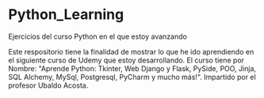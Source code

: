 # Python_Learning
Ejercicios del curso Python en el que estoy avanzando


Este respositorio tiene la finalidad de mostrar lo que he ido aprendiendo en el siguiente curso de Udemy que estoy desarrollando.
El curso tiene por  Nombre:
  "Aprende Python: Tkinter, Web Django y Flask, PySide, POO, Jinja, SQL Alchemy, MySql, Postgresql, PyCharm y mucho más!".
  Impartido por el profesor Ubaldo Acosta.


